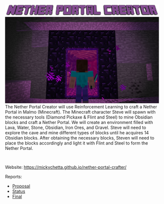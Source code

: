 ![logo](docs/images/logo.png)
![portal](docs/images/portal.png)
The Nether Portal Creator will use Reinforcement Learning to craft a Nether Portal in Malmo (Minecraft). The Minecraft character Steve will spawn with the necessary tools (Diamond Pickaxe & Flint and Steel) to mine Obsidian blocks and craft a Nether Portal.  We will create an environment filled with Lava, Water, Stone, Obsidian, Iron Ores, and Gravel. Steve will need to explore the cave and mine different types of blocks until he acquires 14 Obsidian blocks. After obtaining the necessary blocks, Steven will need to place the blocks accordingly and light it with Flint and Steel to form the Nether Portal.
   
<br>

Website: https://mickychetta.github.io/nether-portal-crafter/


Reports:

- [Proposal](proposal.html)
- [Status](status.html)
- [Final](final.html)

